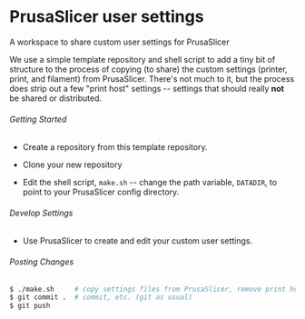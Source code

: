 # PrusaSlicer user settings

A workspace to share custom user settings for PrusaSlicer

We use a simple template repository and shell script to add a tiny bit
of structure to the process of copying (to share) the custom settings
(printer, print, and filament) from PrusaSlicer. There's not much to it,
but the process does strip out a few "print host" settings -- settings
that should really __not__ be shared or distributed.

###### Getting Started

* Create a repository from this template repository.

* Clone your new repository

* Edit the shell script, `make.sh` -- change the path variable, `DATADIR`,
to point to your PrusaSlicer config directory.

###### Develop Settings

* Use PrusaSlicer to create and edit your custom user settings.

###### Posting Changes

```sh
$ ./make.sh     # copy settings files from PrusaSlicer, remove print host info 
$ git commit .  # commit, etc. (git as usual)
$ git push
```
